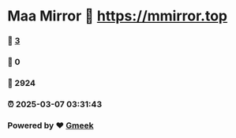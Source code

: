 # Maa Mirror :link: https://mmirror.top 
### :page_facing_up: [3](https://mmirror.top/tag.html) 
### :speech_balloon: 0 
### :hibiscus: 2924 
### :alarm_clock: 2025-03-07 03:31:43 
### Powered by :heart: [Gmeek](https://github.com/Meekdai/Gmeek)
